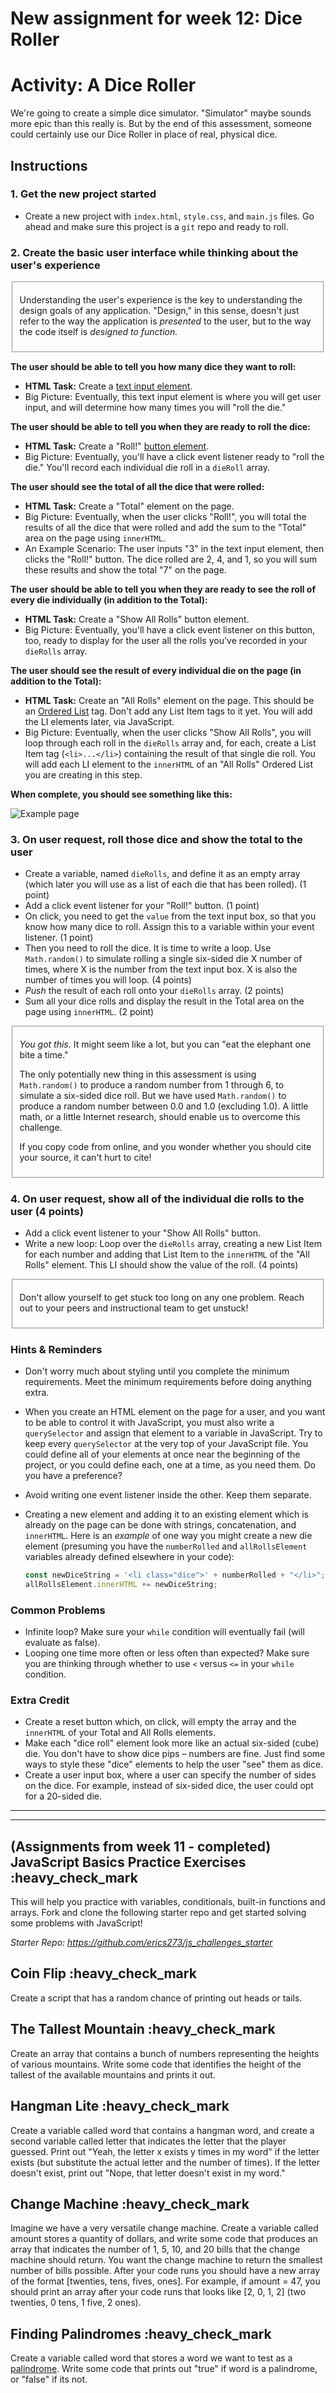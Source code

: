 # __New assignment for week 12:  Dice Roller__

# Activity: A Dice Roller

We're going to create a simple dice simulator. "Simulator" maybe sounds more epic than this really is. But by the end of this assessment, someone could certainly use our Dice Roller in place of real, physical dice.

## Instructions

### 1. Get the new project started

- Create a new project with `index.html`, `style.css`, and `main.js` files. Go ahead and make sure this project is a `git` repo and ready to roll.

### 2. Create the basic user interface while thinking about the user's experience

<fieldset>
  <p>
    Understanding the user's experience is the key to understanding the design goals of any application. "Design," in this sense, doesn't just refer to the way the application is <em>presented</em> to the user, but to the way the code itself is <em>designed to function.</em>
  </p>
</fieldset>

__The user should be able to tell you how many dice they want to roll:__

- __HTML Task:__ Create a [text input element](https://developer.mozilla.org/en-US/docs/Web/HTML/Element/input/text).
- Big Picture: Eventually, this text input element is where you will get user input, and will determine how many times you will "roll the die."

__The user should be able to tell you when they are ready to roll the dice:__

- __HTML Task:__ Create a "Roll!" [button element](https://developer.mozilla.org/en-US/docs/Web/HTML/Element/button).
- Big Picture: Eventually, you'll have a click event listener ready to "roll the die." You'll record each individual die roll in a `dieRoll` array.

__The user should see the total of all the dice that were rolled:__

- __HTML Task:__ Create a "Total" element on the page.
- Big Picture: Eventually, when the user clicks "Roll!", you will total the results of all the dice that were rolled and add the sum to the "Total" area on the page using `innerHTML`.
- An Example Scenario: The user inputs "3" in the text input element, then clicks the "Roll!" button. The dice rolled are 2, 4, and 1, so you will sum these results and show the total "7" on the page.

__The user should be able to tell you when they are ready to see the roll of every die individually (in addition to the Total):__

- __HTML Task:__ Create a "Show All Rolls" button element.
- Big Picture: Eventually, you'll have a click event listener on this button, too, ready to display for the user all the rolls you've recorded in your `dieRolls` array.

__The user should see the result of every individual die on the page (in addition to the Total):__

- __HTML Task:__ Create an "All Rolls" element on the page. This should be an [Ordered List](https://developer.mozilla.org/en-US/docs/Web/HTML/Element/ol) tag. Don't add any List Item tags to it yet. You will add the LI elements later, via JavaScript.
- Big Picture: Eventually, when the user clicks "Show All Rolls", you will loop through each roll in the `dieRolls` array and, for each, create a List Item tag (`<li>...</li>`) containing the result of that single die roll. You will add each LI element to the `innerHTML` of an "All Rolls" Ordered List you are creating in this step.

__When complete, you should see something like this:__

![Example page](https://i.imgur.com/fVBXSAc.gif)

### 3. On user request, roll those dice and show the total to the user

- Create a variable, named `dieRolls`, and define it as an empty array (which later you will use as a list of each die that has been rolled). (1 point)
- Add a click event listener for your "Roll!" button. (1 point)
- On click, you need to get the `value` from the text input box, so that you know how many dice to roll. Assign this to a variable within your event listener. (1 point)
- Then you need to roll the dice. It is time to write a loop. Use `Math.random()` to simulate rolling a single six-sided die X number of times, where X is the number from the text input box. X is also the number of times you will loop. (4 points)
- _Push_ the result of each roll onto your `dieRolls` array. (2 points)
- Sum all your dice rolls and display the result in the Total area on the page using `innerHTML`. (2 point)

<fieldset>
  <p>
    <em>You got this.</em> It might seem like a lot, but you can "eat the elephant one bite a time."
  </p>
  <p>
    The only potentially new thing in this assessment is using <code>Math.random()</code> to produce a random number from 1 through 6, to simulate a six-sided dice roll. But we have used <code>Math.random()</code> to produce a random number between 0.0 and 1.0 (excluding 1.0). A little math, or a little Internet research, should enable us to overcome this challenge.
  </p>
  <p>
    If you copy code from online, and you wonder whether you should cite your source, it can't hurt to cite!
  </p>
</fieldset>

### 4. On user request, show all of the individual die rolls to the user (4 points)

- Add a click event listener to your "Show All Rolls" button.
- Write a new loop: Loop over the `dieRolls` array, creating a new List Item for each number and adding that List Item to the `innerHTML` of the "All Rolls" element. This LI should show the value of the roll. (4 points)

<fieldset>
  <p>
    Don't allow yourself to get stuck too long on any one problem. Reach out to your peers and instructional team to get unstuck!
  </p>
</fieldset>

### Hints & Reminders

- Don't worry much about styling until you complete the minimum requirements. Meet the minimum requirements before doing anything extra.
- When you create an HTML element on the page for a user, and you want to be able to control it with JavaScript, you must also write a `querySelector` and assign that element to a variable in JavaScript. Try to keep every `querySelector` at the very top of your JavaScript file. You could define all of your elements at once near the beginning of the project, or you could define each, one at a time, as you need them. Do you have a preference?
- Avoid writing one event listener inside the other. Keep them separate.
- Creating a new element and adding it to an existing element which is already on the page can be done with strings, concatenation, and `innerHTML`. Here is an _example_ of one way you might create a new die element (presuming you have the `numberRolled` and `allRollsElement` variables already defined elsewhere in your code):

    ```js
    const newDiceString = '<li class="dice">' + numberRolled + "</li>";
    allRollsElement.innerHTML += newDiceString;
    ```

### Common Problems

- Infinite loop? Make sure your `while` condition will eventually fail (will evaluate as false).
- Looping one time more often or less often than expected? Make sure you are thinking through whether to use `<` versus `<=` in your `while` condition.

### Extra Credit

- Create a reset button which, on click, will empty the array and the `innerHTML` of your Total and All Rolls elements.
- Make each "dice roll" element look more like an actual six-sided (cube) die. You don't have to show dice pips – numbers are fine. Just find some ways to style these "dice" elements to help the user "see" them as dice.
- Create a user input box, where a user can specify the number of sides on the dice. For example, instead of six-sided dice, the user could opt for a 20-sided die.

---
---

## (Assignments from week 11 - completed) JavaScript Basics Practice Exercises :heavy_check_mark

This will help you practice with variables, conditionals, built-in functions and arrays. Fork and clone the following starter repo and get started solving some problems with JavaScript!

*Starter Repo: <https://github.com/erics273/js_challenges_starter>*

## Coin Flip :heavy_check_mark

Create a script that has a random chance of printing out heads or tails.

## The Tallest Mountain :heavy_check_mark

Create an array that contains a bunch of numbers representing the heights of various mountains. Write some code that identifies the height of the tallest of the available mountains and prints it out.

## Hangman Lite :heavy_check_mark

Create a variable called word that contains a hangman word, and create a second variable called letter that indicates the letter that the player guessed. Print out "Yeah, the letter x exists y times in my word" if the letter exists (but substitute the actual letter and the number of times). If the letter doesn't exist, print out "Nope, that letter doesn't exist in my word."

## Change Machine :heavy_check_mark

Imagine we have a very versatile change machine. Create a variable called amount stores a quantity of dollars, and write some code that produces an array that indicates the number of 1, 5, 10, and 20 bills that the change machine should return. You want the change machine to return the smallest number of bills possible.  After your code runs you should have a new array of the format [twenties, tens, fives, ones]. For example, if amount = 47, you should print an array after your code runs that looks like [2, 0, 1, 2] (two twenties, 0 tens, 1 five, 2 ones).

## Finding Palindromes :heavy_check_mark

Create a variable called word that stores a word we want to test as a [palindrome](https://en.wikipedia.org/wiki/Palindrome). Write some code that prints out "true" if word is a palindrome, or "false" if its not.
